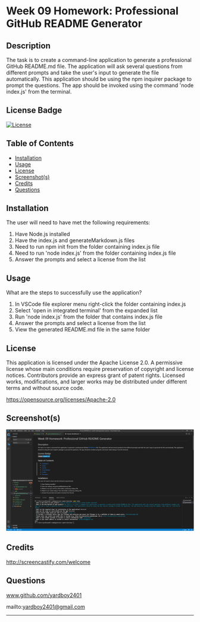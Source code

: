 
  # Week 09 Homework: Professional GitHub README Generator
  
  ## Description
  The task is to create a command-line application to generate a professional GitHub README.md file. The application will ask several questions from different prompts and take the user's input to generate the file automatically. This application should be using the npm inquirer package to prompt the questions. The app should be invoked using the command 'node index.js' from the terminal.  

  ## License Badge
  [![License](https://img.shields.io/badge/License-Apache_2.0-blue.svg)](https://opensource.org/licenses/Apache-2.0)
  
  ## Table of Contents
  - [Installation](#installation)
  - [Usage](#usage)
  - [License](#license)
  - [Screenshot(s)](#screenshot)
  - [Credits](#credits)
  - [Questions](#questions)
  
  ## Installation
  The user will need to have met the following requirements:

1. Have Node.js installed
2. Have the index.js and generateMarkdown.js files
3. Need to run npm init from the folder containing index.js file
4. Need to run 'node index.js' from the folder containing index.js file
5. Answer the prompts and select a license from the list 

  ## Usage
  What are the steps to successfully use the application?

1. In VSCode file explorer menu right-click the folder containing index.js
2. Select 'open in integrated terminal' from the expanded list
3. Run 'node index.js' from the folder that contains index.js file
4. Answer the prompts and select a license from the list
5. View the generated README.md file in the same folder
  
  ## License
  This application is licensed under the Apache License 2.0. A permissive license whose main conditions require preservation of copyright and license notices. Contributors provide an express grant of patent rights. Licensed works, modifications, and larger works may be distributed under different terms and without source code.

  https://opensource.org/licenses/Apache-2.0
  
  ## Screenshot(s)
  ![alt text](./assets/finishedreadme.PNG)
   

  ## Credits
  http://screencastify.com/welcome

  ## Questions
  www.github.com/yardboy2401

  mailto:yardboy2401@gmail.com

  - - - -
  